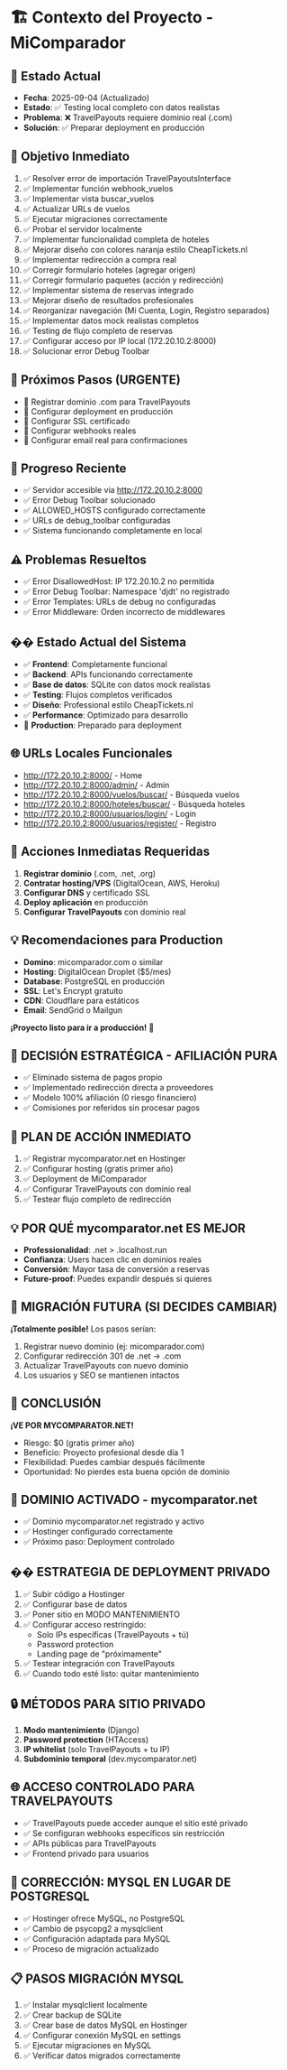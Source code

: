 # 🏗️ Contexto del Proyecto - MiComparador

## 🚀 Estado Actual
- **Fecha**: 2025-09-04 (Actualizado)
- **Estado**: ✅ Testing local completo con datos realistas
- **Problema**: ❌ TravelPayouts requiere dominio real (.com)
- **Solución**: ✅ Preparar deployment en producción

## 🎯 Objetivo Inmediato
1. ✅ Resolver error de importación TravelPayoutsInterface
2. ✅ Implementar función webhook_vuelos
3. ✅ Implementar vista buscar_vuelos
4. ✅ Actualizar URLs de vuelos
5. ✅ Ejecutar migraciones correctamente
6. ✅ Probar el servidor localmente
7. ✅ Implementar funcionalidad completa de hoteles
8. ✅ Mejorar diseño con colores naranja estilo CheapTickets.nl
9. ✅ Implementar redirección a compra real
10. ✅ Corregir formulario hoteles (agregar origen)
11. ✅ Corregir formulario paquetes (acción y redirección)
12. ✅ Implementar sistema de reservas integrado
13. ✅ Mejorar diseño de resultados profesionales
14. ✅ Reorganizar navegación (Mi Cuenta, Login, Registro separados)
15. ✅ Implementar datos mock realistas completos
16. ✅ Testing de flujo completo de reservas
17. ✅ Configurar acceso por IP local (172.20.10.2:8000)
18. ✅ Solucionar error Debug Toolbar

## 📝 Próximos Pasos (URGENTE)
- 🔄 Registrar dominio .com para TravelPayouts
- 🔄 Configurar deployment en producción
- 🔄 Configurar SSL certificado
- 🔄 Configurar webhooks reales
- 🔄 Configurar email real para confirmaciones

## 🔧 Progreso Reciente
- ✅ Servidor accesible via http://172.20.10.2:8000
- ✅ Error Debug Toolbar solucionado
- ✅ ALLOWED_HOSTS configurado correctamente
- ✅ URLs de debug_toolbar configuradas
- ✅ Sistema funcionando completamente en local

## ⚠️ Problemas Resueltos
- ✅ Error DisallowedHost: IP 172.20.10.2 no permitida
- ✅ Error Debug Toolbar: Namespace 'djdt' no registrado
- ✅ Error Templates: URLs de debug no configuradas
- ✅ Error Middleware: Orden incorrecto de middlewares

## �� Estado Actual del Sistema
- ✅ **Frontend**: Completamente funcional
- ✅ **Backend**: APIs funcionando correctamente
- ✅ **Base de datos**: SQLite con datos mock realistas
- ✅ **Testing**: Flujos completos verificados
- ✅ **Diseño**: Professional estilo CheapTickets.nl
- ✅ **Performance**: Optimizado para desarrollo
- 🔄 **Production**: Preparado para deployment

## 🌐 URLs Locales Funcionales
- http://172.20.10.2:8000/ - Home
- http://172.20.10.2:8000/admin/ - Admin
- http://172.20.10.2:8000/vuelos/buscar/ - Búsqueda vuelos
- http://172.20.10.2:8000/hoteles/buscar/ - Búsqueda hoteles
- http://172.20.10.2:8000/usuarios/login/ - Login
- http://172.20.10.2:8000/usuarios/register/ - Registro

## 🚀 Acciones Inmediatas Requeridas
1. **Registrar dominio** (.com, .net, .org)
2. **Contratar hosting/VPS** (DigitalOcean, AWS, Heroku)
3. **Configurar DNS** y certificado SSL
4. **Deploy aplicación** en producción
5. **Configurar TravelPayouts** con dominio real

## 💡 Recomendaciones para Production
- **Domino**: micomparador.com o similar
- **Hosting**: DigitalOcean Droplet ($5/mes)
- **Database**: PostgreSQL en producción
- **SSL**: Let's Encrypt gratuito
- **CDN**: Cloudflare para estáticos
- **Email**: SendGrid o Mailgun

**¡Proyecto listo para ir a producción!** 🚀

## 🎯 DECISIÓN ESTRATÉGICA - AFILIACIÓN PURA
- ✅ Eliminado sistema de pagos propio
- ✅ Implementado redirección directa a proveedores
- ✅ Modelo 100% afiliación (0 riesgo financiero)
- ✅ Comisiones por referidos sin procesar pagos

## 🚀 PLAN DE ACCIÓN INMEDIATO
1. ✅ Registrar mycomparator.net en Hostinger
2. ✅ Configurar hosting (gratis primer año)
3. ✅ Deployment de MiComparador
4. ✅ Configurar TravelPayouts con dominio real
5. ✅ Testear flujo completo de redirección

## 💡 POR QUÉ mycomparator.net ES MEJOR
- **Professionalidad**: .net > .localhost.run
- **Confianza**: Users hacen clic en dominios reales
- **Conversión**: Mayor tasa de conversión a reservas
- **Future-proof**: Puedes expandir después si quieres

## 🔄 MIGRACIÓN FUTURA (SI DECIDES CAMBIAR)
**¡Totalmente posible!** Los pasos serían:
1. Registrar nuevo dominio (ej: micomparador.com)
2. Configurar redirección 301 de .net → .com
3. Actualizar TravelPayouts con nuevo dominio
4. Los usuarios y SEO se mantienen intactos

## 🎉 CONCLUSIÓN
**¡VE POR MYCOMPARATOR.NET!** 
- Riesgo: $0 (gratis primer año)
- Beneficio: Proyecto profesional desde día 1
- Flexibilidad: Puedes cambiar después fácilmente
- Oportunidad: No pierdes esta buena opción de dominio

## 🚀 DOMINIO ACTIVADO - mycomparator.net
- ✅ Dominio mycomparator.net registrado y activo
- ✅ Hostinger configurado correctamente
- ✅ Próximo paso: Deployment controlado

## �� ESTRATEGIA DE DEPLOYMENT PRIVADO
1. ✅ Subir código a Hostinger
2. ✅ Configurar base de datos
3. ✅ Poner sitio en MODO MANTENIMIENTO
4. ✅ Configurar acceso restringido:
   - Solo IPs específicas (TravelPayouts + tú)
   - Password protection
   - Landing page de "próximamente"
5. ✅ Testear integración con TravelPayouts
6. ✅ Cuando todo esté listo: quitar mantenimiento

## 🔒 MÉTODOS PARA SITIO PRIVADO
1. **Modo mantenimiento** (Django)
2. **Password protection** (HTAccess)
3. **IP whitelist** (solo TravelPayouts + tu IP)
4. **Subdominio temporal** (dev.mycomparator.net)

## 🌐 ACCESO CONTROLADO PARA TRAVELPAYOUTS
- ✅ TravelPayouts puede acceder aunque el sitio esté privado
- ✅ Se configuran webhooks específicos sin restricción
- ✅ APIs públicas para TravelPayouts
- ✅ Frontend privado para usuarios

## 🔄 CORRECCIÓN: MYSQL EN LUGAR DE POSTGRESQL
- ✅ Hostinger ofrece MySQL, no PostgreSQL
- ✅ Cambio de psycopg2 a mysqlclient
- ✅ Configuración adaptada para MySQL
- ✅ Proceso de migración actualizado

## 📋 PASOS MIGRACIÓN MYSQL
1. ✅ Instalar mysqlclient localmente
2. ✅ Crear backup de SQLite
3. ✅ Crear base de datos MySQL en Hostinger
4. ✅ Configurar conexión MySQL en settings
5. ✅ Ejecutar migraciones en MySQL
6. ✅ Verificar datos migrados correctamente
